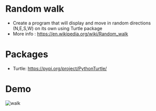 # Random walk
- Create a program that will display and move in random directions (N,E,S,W) on its own using Turtle package
- More info : https://en.wikipedia.org/wiki/Random_walk
# Packages
- Turtle: https://pypi.org/project/PythonTurtle/
# Demo
![walk](https://user-images.githubusercontent.com/50704452/100744332-549cf800-33e6-11eb-9b72-d2e0c88a97c3.gif)
